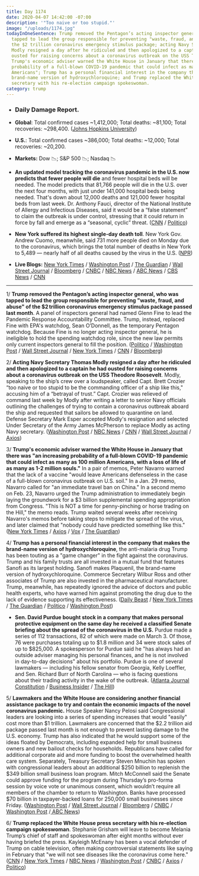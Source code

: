 ```yaml
---
title: Day 1174
date: 2020-04-07 14:42:00 -07:00
description: '"Too naive or too stupid."'
image: "/uploads/1174.jpg"
todayInOneSentence: Trump removed the Pentagon’s acting inspector general, who was
  tapped to lead the group responsible for preventing "waste, fraud, and abuse" of
  the $2 trillion coronavirus emergency stimulus package; acting Navy Secretary Thomas
  Modly resigned a day after he ridiculed and then apologized to a captain he had
  ousted for raising concerns about a coronavirus outbreak on the USS Theodore Roosevelt;
  Trump's economic adviser warned the White House in January that there was "an increasing
  probability of a full-blown COVID-19 pandemic that could infect as many as 100 million
  Americans"; Trump has a personal financial interest in the company that makes the
  brand-name version of hydroxychloroquine; and Trump replaced the White House press
  secretary with his re-election campaign spokeswoman.
category: trump
---
```


* ### Daily Damage Report.

* **Global**: Total confirmed cases \~1,412,000; Total deaths: \~81,100; Total recoveries: \~298,400. ([Johns Hopkins University](https://coronavirus.jhu.edu/map.html))

* **U.S.**: Total confirmed cases \~386,000; Total deaths: \~12,000; Total recoveries: \~20,200.

* **Markets:** Dow 📉; S&P 500 📉; Nasdaq 📉

* **An updated model tracking the coronavirus pandemic in the U.S. now predicts that fewer people will die** and fewer hospital beds will be needed. The model predicts that 81,766 people will die in the U.S. over the next four months, with just under 141,000 hospital beds being needed. That's down about 12,000 deaths and 121,000 fewer hospital beds from last week. Dr. Anthony Fauci, director of the National Institute of Allergy and Infectious Diseases, said it would be a “false statement” to claim the outbreak is under control, stressing that it could return in force by fall and emerge as a “seasonal, cyclic” threat. ([CNN](https://www.cnn.com/2020/04/07/health/ihme-updated-covid19-model/index.html) / [Politico](https://www.politico.com/news/2020/04/07/trumps-top-health-officials-predict-diminished-coronavirus-death-toll-171456))

* **New York suffered its highest single-day death toll**. New York Gov. Andrew Cuomo, meanwhile, said 731 more people died on Monday due to the coronavirus, which brings the total number of deaths in New York to 5,489 — nearly half of all deaths caused by the virus in the U.S. ([NPR](https://www.npr.org/sections/coronavirus-live-updates/2020/04/07/828868619/new-york-gov-andrew-cuomo-reports-largest-single-day-increase-in-deaths))

* **Live Blogs:** [New York Times](https://www.nytimes.com/2020/04/07/world/coronavirus-updates-news-live.html) / [Washington Post](https://www.washingtonpost.com/world/2020/04/07/coronavirus-latest-news/) / [The Guardian](https://www.theguardian.com/us-news/live/2020/apr/07/coronavirus-us-live-donald-trump-pandemic-likely-january-latest-news-updates) / [Wall Street Journal](https://www.wsj.com/livecoverage/coronavirus-2020-04-07) / [Bloomberg](https://www.bloomberg.com/news/articles/2020-04-06/u-s-deaths-top-10-000-some-signs-of-easing-toll-virus-update?srnd=premium) / [CNBC](https://www.cnbc.com/2020/04/07/coronavirus-latest-updates.html) / [NBC News](https://www.nbcnews.com/health/health-news/live-blog/2020-04-07-coronavirus-news-n1178111) / [ABC News](https://abcnews.go.com/Health/coronavirus-live-updates-china-reports-deaths-1st-time/story?id=70014891) / [CBS News](https://www.cbsnews.com/live-updates/coronavirus-pandemic-covid-19-latest-news-2020-04-07/) / [CNN](https://www.cnn.com/world/live-news/coronavirus-pandemic-04-07-20/index.html)

---

1/ **Trump removed the Pentagon’s acting inspector general, who was tapped to lead the group responsible for preventing "waste, fraud, and abuse" of the $2 trillion coronavirus emergency stimulus package passed last month**. A panel of inspectors general had named Glenn Fine to lead the Pandemic Response Accountability Committee. Trump, instead, replaced Fine with EPA's watchdog, Sean O’Donnell, as the temporary Pentagon watchdog. Because Fine is no longer acting inspector general, he is ineligible to hold the spending watchdog role, since the new law permits only current inspectors general to fill the position. ([Politico](https://www.politico.com/news/2020/04/07/trump-removes-independent-watchdog-for-coronavirus-funds-upending-oversight-panel-171943) / [Washington Post](https://www.washingtonpost.com/national-security/trump-removes-inspector-general-who-was-to-oversee-2-trillion-stimulus-spending/2020/04/07/2f0c6cb8-78ea-11ea-9bee-c5bf9d2e3288_story.html) / [Wall Street Journal](https://www.wsj.com/articles/trump-removes-acting-defense-department-inspector-general-11586277895?emailToken=57b4937c27b297ce68108f28b7503adccJd2SSgUC\+XMjiLlVeDMCVpNrz6tYh09GzPhF7UR5nCT8iNns0nCB5F0IhrdnWsfPELir92V2rammwYLBFBqrkhVGyvVjmHFMQwH6bMQA8KmMwBofYbTJUmSj020Se8Y&reflink=article_copyURL_share) / [New York Times](https://www.nytimes.com/2020/04/07/us/politics/trump-coronavirus-watchdog-glenn-fine.html) / [CNN](https://www.cnn.com/2020/04/07/politics/trump-sidelines-pentagon-watchdog-coronavirus-funds/index.html) / [Bloomberg](https://www.bloomberg.com/news/articles/2020-04-07/trump-ousts-inspector-general-poised-to-oversee-relief-spending?srnd=premium&sref=MIBMEEoj))

2/ **Acting Navy Secretary Thomas Modly resigned a day after he ridiculed and then apologized to a captain he had ousted for raising concerns about a coronavirus outbreak on the USS Theodore Roosevelt**. Modly, speaking to the ship’s crew over a loudspeaker, called Capt. Brett Crozier “too naive or too stupid to be the commanding officer of a ship like this," accusing him of a “betrayal of trust.” Capt. Crozier was relieved of command last week by Modly after writing a letter to senior Navy officials outlining the challenges of trying to contain a coronavirus outbreak aboard the ship and requested that sailors be allowed to quarantine on land. Defense Secretary Mark Esper accepted Modly's resignation and selected Under Secretary of the Army James McPherson to replace Modly as acting Navy secretary. ([Washington Post](https://www.washingtonpost.com/national-security/acting-navy-secretary-resigns-after-insulting-aircraft-carriers-ousted-captain/2020/04/07/263ba574-78f7-11ea-b6ff-597f170df8f8_story.html) / [NBC News](https://www.nbcnews.com/news/military/acting-navy-secretary-resigns-amid-flap-over-coronavirus-hit-ship-n1178576) / [CNN](https://www.cnn.com/2020/04/07/politics/modly-resign-crozier-esper-trump/index.html) / [Wall Street Journal](https://www.wsj.com/articles/acting-navy-secretary-resigns-in-wake-of-uss-roosevelt-11586287262?mod=hp_lead_pos4) / [Axios](https://www.axios.com/acting-navy-secretary-resigns-1ddfcd84-bdc8-42b5-908a-da4bbded6be2.html))

3/ **Trump's economic adviser warned the White House in January that there was "an increasing probability of a full-blown COVID-19 pandemic that could infect as many as 100 million Americans, with a loss of life of as many as 1-2 million souls."** In a pair of memos, Peter Navarro warned that the lack of a vaccine "would leave Americans defenseless in the case of a full-blown coronavirus outbreak on U.S. soil." In a Jan. 29 memo, Navarro called for "an immediate travel ban on China." In a second memo on Feb. 23, Navarro urged the Trump administration to immediately begin laying the groundwork for a $3 billion supplemental spending appropriation from Congress. "This is NOT a time for penny-pinching or horse trading on the Hill," the memo reads. Trump waited several weeks after receiving Navarro's memos before taking steps to mitigate the spread of the virus, and later claimed that "nobody could have predicted something like this." ([New York Times](https://www.nytimes.com/2020/04/06/us/politics/navarro-warning-trump-coronavirus.html) / [Axios](https://www.axios.com/exclusive-navarro-deaths-coronavirus-memos-january-da3f08fb-dce1-4f69-89b5-ea048f8382a9.html) / [Vox](https://www.vox.com/2020/4/7/21211845/trump-coronavirus-memos-predicted) / [The Guardian](https://www.theguardian.com/world/2020/apr/07/donald-trump-coronavirus-memos-warning-peter-navarro))

4/ **Trump has a personal financial interest in the company that makes the brand-name version of hydroxychloroquine**, the anti-malaria drug Trump has been touting as a "game changer" in the fight against the coronavirus. Trump and his family trusts are all invested in a mutual fund that features Sanofi as its largest holding. Sanofi makes Plaquenil, the brand-name version of hydroxychloroquine. Commerce Secretary Wilbur Ross and other associates of Trump are also invested in the pharmaceutical manufacturer. Trump, meanwhile, has repeatedly ignored the advice of doctors and public health experts, who have warned him against promoting the drug due to the lack of evidence supporting its effectiveness. ([Daily Beast](https://www.thedailybeast.com/trump-reportedly-has-financial-interest-in-hydroxychloroquine-manufacturer) / [New York Times](https://www.nytimes.com/2020/04/06/us/politics/coronavirus-trump-malaria-drug.html?action=click&module=Spotlight&pgtype=Homepage) / [The Guardian](https://www.theguardian.com/world/2020/apr/04/coronavirus-us-ventilators-new-york-trump-touts-unproven-cure-malaria-drug) / [Politico](https://www.politico.com/news/2020/04/06/trump-drug-coronavirus-hydroxychloroquine-170543) / [Washington Post](https://www.washingtonpost.com/politics/what-do-you-have-to-lose-inside-trumps-embrace-of-a-risky-drug-against-coronavirus/2020/04/06/0a744d7e-781f-11ea-a130-df573469f094_story.html))

* **Sen. David Purdue bought stock in a company that makes personal protective equipment on the same day he received a classified Senate briefing about the spread of the coronavirus in the U.S.** Purdue made a series of 112 transactions, 82 of which were made on March 3. Of those, 76 were purchases totaling up to $1.8 million and 34 were stock sales of up to $825,000.  A spokesperson for Purdue said he "has always had an outside adviser managing his personal finances, and he is not involved in day-to-day decisions" about his portfolio. Purdue is one of several lawmakers — including his fellow senator from Georgia, Kelly Loeffler, and Sen. Richard Burr of North Carolina — who is facing questions about their trading activity in the wake of the outbreak. ([Atlanta Journal Constitution](https://www.ajc.com/news/state--regional-govt--politics/david-perdue-stock-trading-saw-uptick-coronavirus-took-hold/MRWmzwXeHgxi6IcmBbPgaN/) / [Business Insider](https://www.businessinsider.com/coronavirus-david-perdue-bought-stock-company-producing-ppe-after-briefing-2020-4) / [The Hill](https://thehill.com/homenews/senate/491515-georgia-senator-bought-stock-in-personal-protective-equipment-maker-on-day-of))

5/ **Lawmakers and the White House are considering another financial assistance package to try and contain the economic impacts of the novel coronavirus pandemic.** House Speaker Nancy Pelosi said Congressional leaders are looking into a series of spending increases that would "easily" cost more than $1 trillion. Lawmakers are concerned that the $2.2 trillion aid package passed last month is not enough to prevent lasting damage to the U.S. economy. Trump has also indicated that he would support some of the ideas floated by Democrats, including expanded help for small business owners and new bailout checks for households. Republicans have called for additional corporate aid and more funding to boost the overwhelmed health care system. Separately, Treasury Secretary Steven Mnuchin has spoken with congressional leaders about an additional $250 billion to replenish the $349 billion small business loan program. Mitch McConnell said the Senate could approve funding for the program during Thursday’s pro-forma session by voice vote or unanimous consent, which wouldn’t require all members of the chamber to return to Washington. Banks have processed $70 billion in taxpayer-backed loans for 250,000 small businesses since Friday. ([Washington Post](https://www.washingtonpost.com/us-policy/2020/04/06/trump-democrats-coronavirus-stimulus-trillion/) / [Wall Street Journal](https://www.wsj.com/articles/mcconnell-says-small-business-loan-program-needs-more-funding-11586275489?mod=hp_lead_pos4) / [Bloomberg](https://www.bloomberg.com/news/articles/2020-04-07/mcconnell-says-senate-may-pass-more-small-business-aid-this-week?srnd=premium&sref=MIBMEEoj) / [CNBC](https://www.cnbc.com/2020/04/07/mnuchin-seeks-250-billion-more-in-small-business-aid-as-senate-vote-is-planned-for-thursday.html) / [Washington Post](https://www.washingtonpost.com/us-policy/2020/04/07/treasury-coronavirus-small-business/) /[ ABC News](https://abcnews.go.com/Politics/treasury-requests-250-billion-small-business-relief/story?id=70023566))

6/ **Trump replaced the White House press secretary with his re-election campaign spokeswoman**. Stephanie Grisham will leave to become Melania Trump’s chief of staff and spokeswoman after eight months without ever having briefed the press. Kayleigh McEnany has been a vocal defender of Trump on cable television, often making controversial statements like saying in February that "we will not see diseases like the coronavirus come here." ([CNN](https://www.cnn.com/2020/04/07/politics/stephanie-grisham-press-secretary-briefing-melania-trump/index.html) / [New York Times](https://www.nytimes.com/2020/04/07/us/politics/kayleigh-mcenany-stephanie-grisham-trump.html) / [NBC News](https://www.nbcnews.com/politics/white-house/stephanie-grisham-out-white-house-press-secretary-will-rejoin-first-n1178321) / [Washington Post](https://www.washingtonpost.com/politics/stephanie-grisham-out-as-white-house-press-secretary-after-eight-months-during-which-she-held-no-regular-news-briefings/2020/04/07/6d93b7aa-75bd-11ea-87da-77a8136c1a6d_story.html) / [CNBC](https://www.cnbc.com/2020/04/07/stephanie-grisham-out-as-white-house-press-secretary-will-become-melania-trumps-chief-of-staff.html) / [Axios](https://www.axios.com/stephanie-grisham-white-house-press-secretary-b7ca72c5-0a1d-40b1-b807-e0443f5bd38e.html) / [Politico](https://www.politico.com/news/2020/04/07/stephanie-grisham-press-secretary-171563))